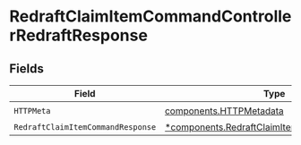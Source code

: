 # RedraftClaimItemCommandControllerRedraftResponse


## Fields

| Field                                                                                                     | Type                                                                                                      | Required                                                                                                  | Description                                                                                               |
| --------------------------------------------------------------------------------------------------------- | --------------------------------------------------------------------------------------------------------- | --------------------------------------------------------------------------------------------------------- | --------------------------------------------------------------------------------------------------------- |
| `HTTPMeta`                                                                                                | [components.HTTPMetadata](../../models/components/httpmetadata.md)                                        | :heavy_check_mark:                                                                                        | N/A                                                                                                       |
| `RedraftClaimItemCommandResponse`                                                                         | [*components.RedraftClaimItemCommandResponse](../../models/components/redraftclaimitemcommandresponse.md) | :heavy_minus_sign:                                                                                        | N/A                                                                                                       |
